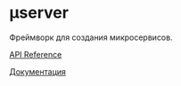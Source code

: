 # μserver
Фреймворк для создания микросервисов.

[API Reference](usergroup0.html)


[Документация](https://github.com/userver-framework)
